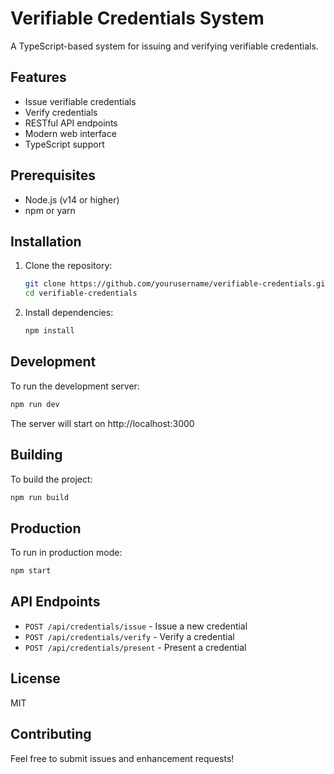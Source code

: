 # Verifiable Credentials System

A TypeScript-based system for issuing and verifying verifiable credentials.

## Features

- Issue verifiable credentials
- Verify credentials
- RESTful API endpoints
- Modern web interface
- TypeScript support

## Prerequisites

- Node.js (v14 or higher)
- npm or yarn

## Installation

1. Clone the repository:
   ```bash
   git clone https://github.com/yourusername/verifiable-credentials.git
   cd verifiable-credentials
   ```

2. Install dependencies:
   ```bash
   npm install
   ```

## Development

To run the development server:

```bash
npm run dev
```

The server will start on http://localhost:3000

## Building

To build the project:

```bash
npm run build
```

## Production

To run in production mode:

```bash
npm start
```

## API Endpoints

- `POST /api/credentials/issue` - Issue a new credential
- `POST /api/credentials/verify` - Verify a credential
- `POST /api/credentials/present` - Present a credential

## License

MIT

## Contributing

Feel free to submit issues and enhancement requests! 